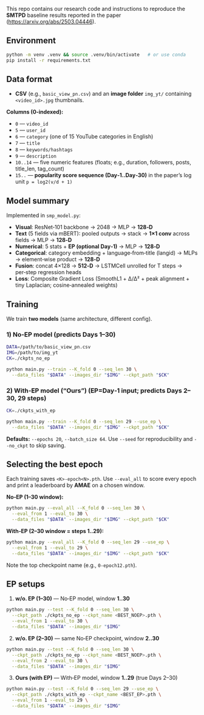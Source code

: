 This repo contains our research code and instructions to reproduce the **SMTPD** baseline results reported in the paper (https://arxiv.org/abs/2503.04446).

## Environment

```bash
python -m venv .venv && source .venv/bin/activate   # or use conda
pip install -r requirements.txt
```

## Data format

* **CSV** (e.g., `basic_view_pn.csv`) and an **image folder** `img_yt/` containing `<video_id>.jpg` thumbnails.

**Columns (0‑indexed):**

* `0`  — `video_id`
* `5`  — `user_id`
* `6`  — `category` (one of 15 YouTube categories in English)
* `7`  — `title`
* `8`  — `keywords/hashtags`
* `9`  — `description`
* `10..14` — five numeric features (floats; e.g., duration, followers, posts, title\_len, tag\_count)
* `15..` — **popularity score sequence (Day‑1..Day‑30)** in the paper’s log unit `p = log2(v/d + 1)`

## Model summary

Implemented in `smp_model.py`:

* **Visual**: ResNet‑101 backbone → 2048 → MLP → **128‑D**
* **Text** (5 fields via mBERT): pooled outputs → stack → **1×1 conv** across fields → MLP → **128‑D**
* **Numerical**: 5 stats + **EP (optional Day‑1)** → MLP → **128‑D**
* **Categorical**: category embedding + language‑from‑title (langid) → MLPs → element‑wise product → **128‑D**
* **Fusion**: concat 4×128 → **512‑D** → LSTMCell unrolled for T steps → per‑step regression heads
* **Loss**: Composite Gradient Loss (SmoothL1 + Δ/Δ² + peak alignment + tiny Laplacian; cosine‑annealed weights)

## Training

We train **two models** (same architecture, different config).

### 1) **No‑EP model** (predicts Days **1–30**)

```bash
DATA=/path/to/basic_view_pn.csv
IMG=/path/to/img_yt
CK=./ckpts_no_ep

python main.py --train --K_fold 0 --seq_len 30 \
  --data_files "$DATA" --images_dir "$IMG" --ckpt_path "$CK"
```

### 2) **With‑EP model (“Ours”)** (EP=Day‑1 input; predicts Days **2–30**, 29 steps)

```bash
CK=./ckpts_with_ep

python main.py --train --K_fold 0 --seq_len 29 --use_ep \
  --data_files "$DATA" --images_dir "$IMG" --ckpt_path "$CK"
```

**Defaults:** `--epochs 20`, `--batch_size 64`. Use `--seed` for reproducibility and `--no_ckpt` to skip saving.

## Selecting the best epoch

Each training saves `<K>-epoch<N>.pth`. Use `--eval_all` to score every epoch and print a leaderboard by **AMAE** on a chosen window.

**No‑EP (1–30 window):**

```bash
python main.py --eval_all --K_fold 0 --seq_len 30 \
  --eval_from 1 --eval_to 30 \
  --data_files "$DATA" --images_dir "$IMG" --ckpt_path "$CK"
```

**With‑EP (2–30 window = steps 1..29):**

```bash
python main.py --eval_all --K_fold 0 --seq_len 29 --use_ep \
  --eval_from 1 --eval_to 29 \
  --data_files "$DATA" --images_dir "$IMG" --ckpt_path "$CK"
```

Note the top checkpoint name (e.g., `0-epoch12.pth`).

## EP setups

1. **w/o. EP (1–30)** — No‑EP model, window **1..30**

```bash
python main.py --test --K_fold 0 --seq_len 30 \
  --ckpt_path ./ckpts_no_ep --ckpt_name <BEST_NOEP>.pth \
  --eval_from 1 --eval_to 30 \
  --data_files "$DATA" --images_dir "$IMG"
```

2. **w/o. EP (2–30)** — same No‑EP checkpoint, window **2..30**

```bash
python main.py --test --K_fold 0 --seq_len 30 \
  --ckpt_path ./ckpts_no_ep --ckpt_name <BEST_NOEP>.pth \
  --eval_from 2 --eval_to 30 \
  --data_files "$DATA" --images_dir "$IMG"
```

3. **Ours (with EP)** — With‑EP model, window **1..29** (true Days 2–30)

```bash
python main.py --test --K_fold 0 --seq_len 29 --use_ep \
  --ckpt_path ./ckpts_with_ep --ckpt_name <BEST_EP>.pth \
  --eval_from 1 --eval_to 29 \
  --data_files "$DATA" --images_dir "$IMG"
```